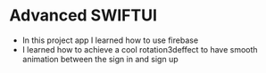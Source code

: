 #  Advanced SWIFTUI

- In this project app I learned how to use firebase 
- I learned how to achieve a cool rotation3deffect to have smooth animation between the sign in and sign up 


